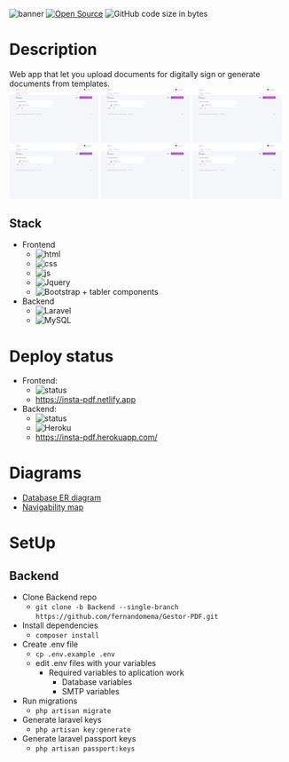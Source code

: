![banner](https://repository-images.githubusercontent.com/377238967/a54d6580-de8d-11eb-9672-b854042ed0f6)
[![Open Source](https://badges.frapsoft.com/os/v1/open-source.svg?v=103)](https://opensource.org/)
![GitHub code size in bytes](https://img.shields.io/github/languages/code-size/fernandomema/Gestor-PDF)

# Description
Web app that let you upload documents for digitally sign or generate documents from templates.<br>
<img src="https://github.com/fernandomema/Gestor-PDF/blob/fernando-frontend/assets/screenshot_home.png?raw=true" width="32%">
<img src="https://github.com/fernandomema/Gestor-PDF/blob/fernando-frontend/assets/screenshot_home.png?raw=true" width="32%">
<img src="https://github.com/fernandomema/Gestor-PDF/blob/fernando-frontend/assets/screenshot_home.png?raw=true" width="32%">
<img src="https://github.com/fernandomema/Gestor-PDF/blob/fernando-frontend/assets/screenshot_home.png?raw=true" width="32%">
<img src="https://github.com/fernandomema/Gestor-PDF/blob/fernando-frontend/assets/screenshot_home.png?raw=true" width="32%">
<img src="https://github.com/fernandomema/Gestor-PDF/blob/fernando-frontend/assets/screenshot_home.png?raw=true" width="32%">

## Stack
- Frontend
  - ![html](https://img.shields.io/badge/HTML-239120?style=for-the-badge&logo=html5&logoColor=white)
  - ![css](https://img.shields.io/badge/CSS-239120?&style=for-the-badge&logo=css3&logoColor=white)
  - ![js](https://img.shields.io/badge/JavaScript-F7DF1E?style=for-the-badge&logo=javascript&logoColor=black)
  - ![Jquery](https://img.shields.io/badge/jQuery-0769AD?style=for-the-badge&logo=jquery&logoColor=white)
  - ![Bootstrap](https://img.shields.io/badge/Bootstrap-563D7C?style=for-the-badge&logo=bootstrap&logoColor=white) + tabler components
- Backend
  - ![Laravel](https://img.shields.io/badge/Laravel-FF2D20?style=for-the-badge&logo=laravel&logoColor=white)
  - ![MySQL](https://img.shields.io/badge/MySQL-00000F?style=for-the-badge&logo=mysql&logoColor=white)

# Deploy status
- Frontend:
  - ![status](https://img.shields.io/website-up-down-green-red/https/insta-pdf.netlify.app.svg)
  - https://insta-pdf.netlify.app
- Backend: 
  - ![status](https://img.shields.io/website-up-down-green-red/http/insta-pdf.herokuapp.com.svg)
  - ![Heroku](https://heroku-badge.herokuapp.com/?app=insta-pdf)
  - https://insta-pdf.herokuapp.com/

# Diagrams
- [Database ER diagram](https://github.com/fernandomema/Gestor-PDF/blob/main/DB_ER_Diagram.png?raw=true)
- [Navigability map](https://github.com/fernandomema/Gestor-PDF/blob/main/navigability_map.png?raw=true)

# SetUp
## Backend
- Clone Backend repo
  - ```git clone -b Backend --single-branch https://github.com/fernandomema/Gestor-PDF.git```
- Install dependencies
  - ```composer install```
- Create .env file
  - ```cp .env.example .env```
  - edit .env files with your variables
    - Required variables to aplication work
      - Database variables
      - SMTP variables
- Run migrations
  - ```php artisan migrate```
- Generate laravel keys
  - ```php artisan key:generate```
- Generate laravel passport keys
  - ```php artisan passport:keys```
 
